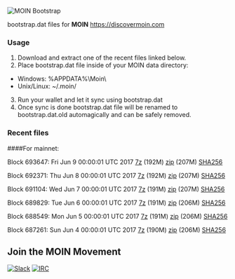 ![MOIN Bootstrap](https://i.imgur.com/KjM1jMp.jpg)

bootstrap.dat files for **MOIN** https://discovermoin.com

### Usage

1. Download and extract one of the recent files linked below.
2. Place bootstrap.dat file inside of your MOIN data directory:
 - Windows: %APPDATA%\Moin\
 - Unix/Linux: ~/.moin/
3. Run your wallet and let it sync using bootstrap.dat
4. Once sync is done bootstrap.dat file will be renamed to bootstrap.dat.old automagically and can be safely removed.


### Recent files

####For mainnet:

Block 693647: Fri Jun  9 00:00:01 UTC 2017 [7z](https://transfer.sh/ohwAf/bootstrap.dat.20170609.7z) (192M) [zip](https://transfer.sh/V46Rs/bootstrap.dat.20170609.zip) (207M) [SHA256](https://transfer.sh/n4SBf/sha256.txt)

Block 692371: Thu Jun  8 00:00:01 UTC 2017 [7z](https://transfer.sh/Kschk/bootstrap.dat.20170608.7z) (192M) [zip](https://transfer.sh/G1yvY/bootstrap.dat.20170608.zip) (207M) [SHA256](https://transfer.sh/13ocn3/sha256.txt)

Block 691104: Wed Jun  7 00:00:01 UTC 2017 [7z](https://transfer.sh/16fpiD/bootstrap.dat.20170607.7z) (191M) [zip](https://transfer.sh/Q9aSx/bootstrap.dat.20170607.zip) (207M) [SHA256](https://transfer.sh/12GUBI/sha256.txt)

Block 689829: Tue Jun  6 00:00:01 UTC 2017 [7z](https://transfer.sh/13BZYX/bootstrap.dat.20170606.7z) (191M) [zip](https://transfer.sh/igKnZ/bootstrap.dat.20170606.zip) (206M) [SHA256](https://transfer.sh/11VW98/sha256.txt)

Block 688549: Mon Jun  5 00:00:01 UTC 2017 [7z](https://transfer.sh/4Mizb/bootstrap.dat.20170605.7z) (191M) [zip](https://transfer.sh/GEGQ6/bootstrap.dat.20170605.zip) (206M) [SHA256](https://transfer.sh/dytzV/sha256.txt)

Block 687261: Sun Jun  4 00:00:01 UTC 2017 [7z](https://transfer.sh/IkJyb/bootstrap.dat.20170604.7z) (190M) [zip](https://transfer.sh/tMEq3/bootstrap.dat.20170604.zip) (206M) [SHA256](https://transfer.sh/15EhRy/sha256.txt)

## Join the MOIN Movement

[![Slack](https://i.imgur.com/Xy0IEJN.png)](https://discovermoin.herokuapp.com)
[![IRC](http://i.imgur.com/amUnKGQ.png)](https://kiwiirc.com/client/irc.freenode.net/#moin-crypto)
